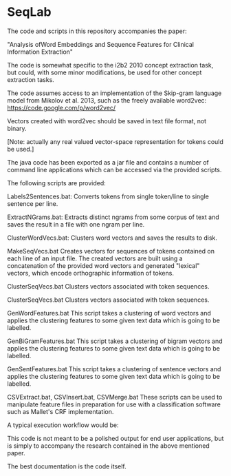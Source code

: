 # SeqLab

The code and scripts in this repository accompanies the paper:

"Analysis ofWord Embeddings and Sequence Features for Clinical Information Extraction"

The code is somewhat specific to the i2b2 2010 concept extraction task, but could, with some minor modifications, be used for other concept extraction tasks.

The code assumes access to an implementation of the Skip-gram language model from Mikolov et al. 2013, such as the freely available word2vec:
https://code.google.com/p/word2vec/

Vectors created with word2vec should be saved in text file format, not binary.

[Note: actually any real valued vector-space representation for tokens could be used.] 

The java code has been exported as a jar file and contains a number of command line applications which can be accessed via the provided scripts.


The following scripts are provided:


Labels2Sentences.bat:
Converts tokens from single token/line to single sentence per line.


ExtractNGrams.bat:
Extracts distinct ngrams from some corpus of text and saves the result in a file with one ngram per line.

ClusterWordVecs.bat:
Clusters word vectors and saves the results to disk.

MakeSeqVecs.bat
Creates vectors for sequences of tokens contained on each line of an input file. The created vectors are built using a concatenation of the provided word vectors and generated "lexical" vectors, which encode orthographic information of tokens.

ClusterSeqVecs.bat
Clusters vectors associated with token sequences.

ClusterSeqVecs.bat
Clusters vectors associated with token sequences.

GenWordFeatures.bat
This script takes a clustering of word vectors and applies the clustering features to some given text data which is going to be labelled.

GenBiGramFeatures.bat
This script takes a clustering of bigram vectors and applies the clustering features to some given text data which is going to be labelled.

GenSentFeatures.bat
This script takes a clustering of sentence vectors and applies the clustering features to some given text data which is going to be labelled.

CSVExtract.bat, CSVInsert.bat, CSVMerge.bat
These scripts can be used to manipulate feature files in preparation for use with a classification software such as Mallet's CRF implementation.



A typical execution workflow would be:






This code is not meant to be a polished output for end user applications, but is simply to accompany the research contained in the above mentioned paper.

The best documentation is the code itself.

